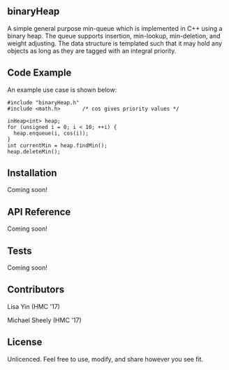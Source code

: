 ## binaryHeap

A simple general purpose min-queue which is implemented in C++ using a binary heap.  The queue supports insertion, min-lookup, min-deletion, and weight adjusting.  The data structure is templated such that it may hold any objects as long as they are tagged with an integral priority.

## Code Example

An example use case is shown below:
```
#include "binaryHeap.h"
#include <math.h>       /* cos gives priority values */

inHeap<int> heap;
for (unsigned i = 0; i < 10; ++i) {
  heap.enqueue(i, cos(i));
}
int currentMin = heap.findMin();
heap.deleteMin();
```

## Installation

Coming soon!

## API Reference

Coming soon!

## Tests

Coming soon!

## Contributors

Lisa Yin (HMC '17)

Michael Sheely (HMC '17)

## License

Unlicenced.  Feel free to use, modify, and share however you see fit.
